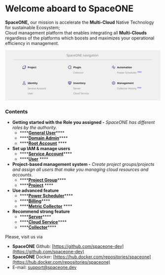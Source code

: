 # Welcome aboard to SpaceONE

**SpaceONE,** our mission is accelerate the **Multi-Cloud** Native Technology for sustainable Ecosystem;   
Cloud management platform that enables integrating all **Multi-Clouds** regardless of the platforms which boosts and maximizes your operational efficiency in management.

![](.gitbook/assets/screen-shot-2021-02-18-at-9.37.23-am.png)

### **Contents**

* **Getting started with the Role you assigned -** _SpaceONE has different roles by the authority._
  * \*\*\*\*[**General User**](general-user.md)\*\*\*\*
  * \*\*\*\*[**Domain Admin**](domain-admin.md)\*\*\*\*
  * \*\*\*\*[**Root Account**](root-account.md) ****
* **Set up IAM & manage users**
  * \*\*\*\*[**Service Account**](identity/service-account/)\*\*\*\*
  * \*\*\*\*[**User**](https://app.gitbook.com/@spaceone-dev/s/user-guide/~/drafts/-MTj0zOorCoTYWTlBsvJ/v/master/identity/user) ****
* **Project-based management system -** _Create project groups/projects and assign all users that make you managing cloud resources and accounts._
  * \*\*\*\*[**Project Group**](project/project-group-management.md)\*\*\*\*
  * \*\*\*\*[**Project**](project/project-management.md) ****
* **Use advanced feature** 
  * \*\*\*\*[**Power Scheduler**](advanced-topic/power-scheduler-quick-start.md)\*\*\*\*
  * \*\*\*\*[**Billing**](advanced-topic/billing-quick-start.md)\*\*\*\*
  * \*\*\*\*[**Metric Collector**](advanced-topic/metric-collector-quick-start.md) ****
* **Recommend strong feature**
  * \*\*\*\*[**Server**](https://app.gitbook.com/@spaceone-dev/s/user-guide/~/drafts/-MTj0zOorCoTYWTlBsvJ/v/master/inventory/untitled)\*\*\*\*
  * \*\*\*\*[**Cloud Service**](https://app.gitbook.com/@spaceone-dev/s/user-guide/~/drafts/-MTj0zOorCoTYWTlBsvJ/v/master/inventory/cloudservice-beta)\*\*\*\*
  * \*\*\*\*[**Collector**](https://app.gitbook.com/@spaceone-dev/s/user-guide/~/drafts/-MTj0zOorCoTYWTlBsvJ/v/master/plugin/collector)\*\*\*\*



Please, visit us via

* **SpaceONE**  Github: [https://github.com/spaceone-dev](https://github.com/spaceone-dev) 
* **SpaceONE**  Docker: [https://hub.docker.com/repositories/spaceone](https://hub.docker.com/repositories/spaceone) 
* E-mail: support@spaceone.dev

